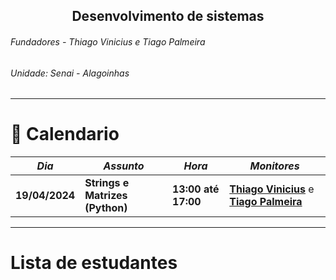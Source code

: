 <div align="center">
<h2>Desenvolvimento de sistemas</h2>
</div>
<div>
<h6>Fundadores - Thiago Vinicius e Tiago Palmeira</h6>
<h6>Unidade: Senai - Alagoinhas</h6>
</div>
<hr>

# :calendar: Calendario

| _Dia_          | _Assunto_                       | _Hora_              | _Monitores_                                                                                         |
| -------------- | ------------------------------- | ------------------- | --------------------------------------------------------------------------------------------------- |
| **19/04/2024** | **Strings e Matrizes (Python)** | **13:00 até 17:00** | [**Thiago Vinicius**](github.com/darkwesy) e [**Tiago Palmeira**](https://github.com/Tiagopalmeira) |

<hr>

# Lista de estudantes
